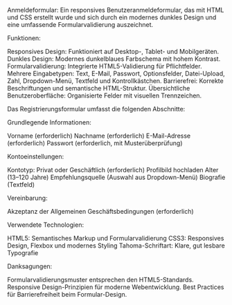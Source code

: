 Anmeldeformular:
Ein responsives Benutzeranmeldeformular, das mit HTML und CSS erstellt wurde und sich durch ein modernes dunkles Design und eine umfassende Formularvalidierung auszeichnet.


Funktionen:

Responsives Design: Funktioniert auf Desktop-, Tablet- und Mobilgeräten.
Dunkles Design: Modernes dunkelblaues Farbschema mit hohem Kontrast.
Formularvalidierung: Integrierte HTML5-Validierung für Pflichtfelder.
Mehrere Eingabetypen: Text, E-Mail, Passwort, Optionsfelder, Datei-Upload, Zahl, Dropdown-Menü, Textfeld und Kontrollkästchen.
Barrierefrei: Korrekte Beschriftungen und semantische HTML-Struktur.
Übersichtliche Benutzeroberfläche: Organisierte Felder mit visuellen Trennzeichen.



Das Registrierungsformular umfasst die folgenden Abschnitte:

Grundlegende Informationen:

Vorname (erforderlich)
Nachname (erforderlich)
E-Mail-Adresse (erforderlich)
Passwort (erforderlich, mit Musterüberprüfung)


Kontoeinstellungen:

Kontotyp: Privat oder Geschäftlich (erforderlich)
Profilbild hochladen
Alter (13–120 Jahre)
Empfehlungsquelle (Auswahl aus Dropdown-Menü)
Biografie (Textfeld)


Vereinbarung:

Akzeptanz der Allgemeinen Geschäftsbedingungen (erforderlich)


Verwendete Technologien:

HTML5: Semantisches Markup und Formularvalidierung
CSS3: Responsives Design, Flexbox und modernes Styling
Tahoma-Schriftart: Klare, gut lesbare Typografie


Danksagungen:

Formularvalidierungsmuster entsprechen den HTML5-Standards.
Responsive Design-Prinzipien für moderne Webentwicklung.
Best Practices für Barrierefreiheit beim Formular-Design.